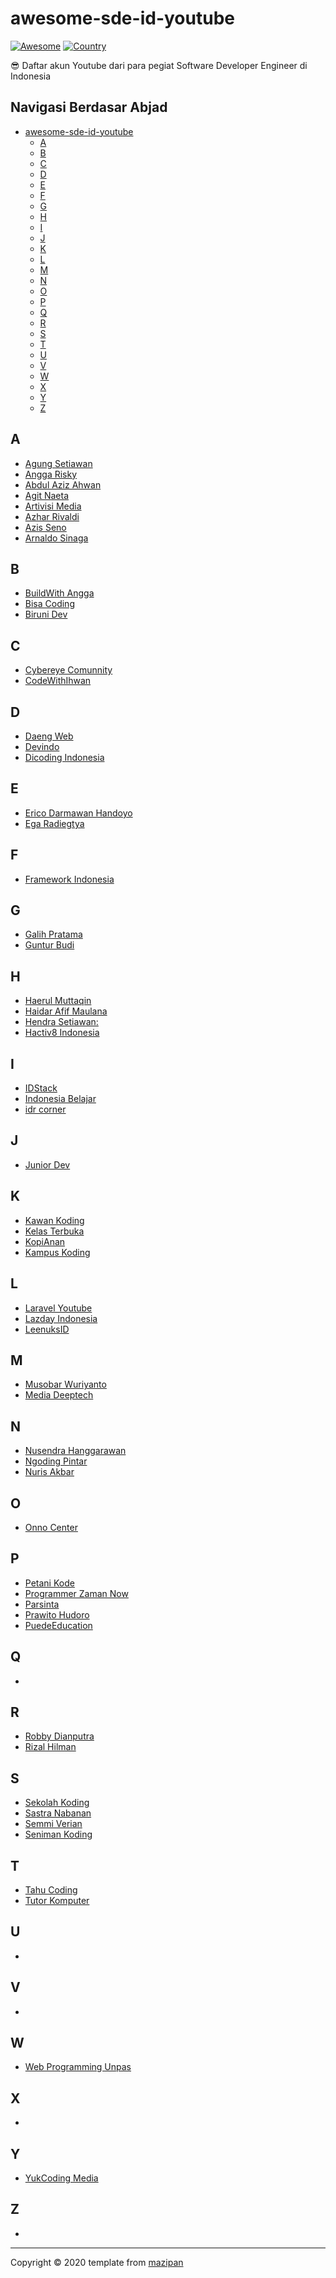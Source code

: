 # awesome-sde-id-youtube

[![Awesome](https://cdn.rawgit.com/sindresorhus/awesome/d7305f38d29fed78fa85652e3a63e154dd8e8829/media/badge.svg)](https://github.com/sindresorhus/awesome/)
[![Country](https://img.shields.io/badge/country-indonesia-blue.svg)](#)

😎 Daftar akun Youtube dari para pegiat Software Developer Engineer di Indonesia

## Navigasi Berdasar Abjad

- [awesome-sde-id-youtube](#awesome-sde-id-youtube)
  - [A](#a)
  - [B](#b)
  - [C](#c)
  - [D](#d)
  - [E](#e)
  - [F](#f)
  - [G](#g)
  - [H](#h)
  - [I](#i)
  - [J](#j)
  - [K](#k)
  - [L](#l)
  - [M](#m)
  - [N](#n)
  - [O](#o)
  - [P](#p)
  - [Q](#q)
  - [R](#r)
  - [S](#s)
  - [T](#t)
  - [U](#u)
  - [V](#v)
  - [W](#w)
  - [X](#x)
  - [Y](#y)
  - [Z](#z)

## A

+ [Agung Setiawan](https://www.youtube.com/channel/UClYSachcLCPcKdvZw6iE4qw)
+ [Angga Risky](https://www.youtube.com/channel/UCG1aEPR4NO2Sd_mmJFimfQQ)
+ [Abdul Aziz Ahwan](https://www.youtube.com/channel/UCQUfwiydQHf0u4Gb6uT-hyA)
+ [Agit Naeta](https://www.youtube.com/channel/UC2ZwPrUbjBcAbk9qem810rA)
+ [Artivisi Media](https://www.youtube.com/channel/UC3oNtvY3sETKZU7wEQyePQQ)
+ [Azhar Rivaldi](https://www.youtube.com/channel/UCBXvboJdq9BSqSaZtSZhxyA)
+ [Azis Seno](https://www.youtube.com/channel/UCMYLawqsQaujS5erEoPsV8w)
+ [Arnaldo Sinaga](https://www.youtube.com/user/hopeaustar)

## B
+ [BuildWith Angga](https://www.youtube.com/channel/UCrCqB6_uGWECG-Fns1ArhFA)
+ [Bisa Coding](https://www.youtube.com/channel/UCl78GqenSrq9UKUyItAy6Nw)
+ [Biruni Dev](https://www.youtube.com/channel/UCyj-fIFSMwrwbuzx1sCWztg)

## C

+ [Cybereye Comunnity](https://www.youtube.com/channel/UCZbsWQGnHQQxLFFyLsuEF_g)
+ [CodeWithIhwan](https://www.youtube.com/channel/UCjntzibNSsjjIOh0HoP9vxw)

## D

+ [Daeng Web](https://www.youtube.com/channel/UCHsijoukA4I8qdJoK6WW9Ww)
+ [Devindo](https://www.youtube.com/channel/UCc0Hy5IPH65l05x170ZmiCw)
+ [Dicoding Indonesia](https://www.youtube.com/channel/UCM6BWkgiGrCHG967i_PyMiw)

## E

+ [Erico Darmawan Handoyo](https://www.youtube.com/channel/UC0s92eMIsyR9otmIiY4v8Ww)
+ [Ega Radiegtya](https://www.youtube.com/channel/UCOh-ds8EPfG8AzZOmgFRUiA)

## F

+ [Framework Indonesia](https://www.youtube.com/channel/UCFCDiQFrqj5zPMQnV-2zO2A)

## G

+ [Galih Pratama](https://www.youtube.com/channel/UClWBVXTagK9stScJlsHeEGA)
+ [Guntur Budi](https://www.youtube.com/channel/UCFAzqqspfsuFfo4wy_Ygy1A)

## H

+ [Haerul Muttaqin](https://www.youtube.com/channel/UCFOcbpcqG-f7Ootft8zKWzw)
+ [Haidar Afif Maulana](https://www.youtube.com/channel/UC9XfZRM3OrOYci7ZLD6sU-A)
+ [Hendra Setiawan:](https://www.youtube.com/channel/UCwFN8mv31_M8quDQvAsgo1Q)
+ [Hactiv8 Indonesia](https://www.youtube.com/channel/UCyTOwW6s6zmGGFGmLDkfp2w)

## I

+ [IDStack](https://www.youtube.com/channel/UC5xgusHHscTDAHxcxq6Dwdg)
+ [Indonesia Belajar](https://www.youtube.com/channel/UCQ4Jo2IJeyRGzZBvjaaLzrw)
+ [idr corner](https://www.youtube.com/channel/UC6MTowFYbG8SK5GvTWjxSvg)

## J

+ [Junior Dev](https://www.youtube.com/channel/UCvaOvKG4sm5XzV78OqEDUjA)

## K

+ [Kawan Koding](https://www.youtube.com/channel/UChccjG2gYrS-y9yUteVV3Mg)
+ [Kelas Terbuka](https://www.youtube.com/channel/UCnrZ-UFSzeMSxKx_OHtwKsQ)
+ [KopiAnan](https://www.youtube.com/channel/UC1NN2986RQGNmzhDUl_WtyQ)
+ [Kampus Koding](https://www.youtube.com/channel/UCEnbUTEcbS8fAQxgsKQI7Sw)


## L

+ [Laravel Youtube](https://www.youtube.com/channel/UCT_1pPaTXKEl4ZpJQuxaRzg)
+ [Lazday Indonesia](https://www.youtube.com/channel/UCnJFFAhsxC1DWrJqySPPAIw)
+ [LeenuksID](https://www.youtube.com/channel/UCUvXjaQRdHcptVbGoQ_Dkkg)

## M

+ [Musobar Wuriyanto](https://www.youtube.com/channel/UCqOBKU-JXrM86FTt7Xzwdxw)
+ [Media Deeptech](https://www.youtube.com/channel/UCXHYMtd03eaP0Fb1zVY7HOw)

## N

+ [Nusendra Hanggarawan](https://www.youtube.com/channel/UCPs91pCgbgtcSdnczFSAkdA)
+ [Ngoding Pintar](https://www.youtube.com/channel/UCPNxvt1OZMhVRzeBFK_VDig/videos)
+ [Nuris Akbar](https://www.youtube.com/channel/UC0Qozugp4pVTQwkgTcUdmkg)

## O

+ [Onno Center](https://www.youtube.com/channel/UCvYfBQdMzsWTbNAsgJEC7Ig)

## P

+ [Petani Kode](https://www.youtube.com/channel/UCVEEB0XiaogU6UodKXRaNyg)
+ [Programmer Zaman Now](https://www.youtube.com/channel/UC14ZKB9XsDZbnHVmr4AmUpQ)
+ [Parsinta](https://www.youtube.com/channel/UCPlEbdgWOXkKEEl7dhBxs4Q)
+ [Prawito Hudoro](https://www.youtube.com/channel/UC4k3OBYU4q6MuspHVzZlkew)
+ [PuedeEducation](https://www.youtube.com/channel/UCW6qDGUegfTwKZlZWcm0pBQ)

## Q

+

## R

+ [Robby Dianputra](https://www.youtube.com/channel/UCoAtRuBwX_I2kFiUoTVgUmQ)
+ [Rizal Hilman](https://www.youtube.com/channel/UCL6gpc5cX0Ku5-WzIaYO-aQ)

## S

+ [Sekolah Koding](https://www.youtube.com/channel/UCpSPS5yLCxYRuZSrCx-eBjA)
+ [Sastra Nabanan](https://www.youtube.com/user/sastranababan)
+ [Semmi Verian](https://www.youtube.com/user/semver123)
+ [Seniman Koding](https://www.youtube.com/channel/UCXyiY-zsCiz6UoFCZmuJfOQ/videos)

## T

+ [Tahu Coding](https://www.youtube.com/channel/UCXFdc68srZQ-ok4I1-pHs2g)
+ [Tutor Komputer](https://www.youtube.com/channel/UCpU7qfVvHlMf698on43t9LQ)

## U

+

## V

+

## W

+ [Web Programming Unpas](https://www.youtube.com/channel/UCkXmLjEr95LVtGuIm3l2dPg)

## X
+

## Y

+ [YukCoding Media](https://www.youtube.com/channel/UCkIiNw-qbCy_NHZeg8BNsMQ)

## Z

+

----


Copyright © 2020 
template from [mazipan](https://github.com/mazipan)
